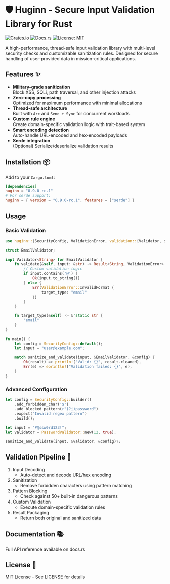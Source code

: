 # 🛡️ Huginn - Secure Input Validation Library for Rust

[![Crates.io](https://img.shields.io/crates/v/huginn.svg)](https://crates.io/crates/huginn)
[![Docs.rs](https://docs.rs/huginn/badge.svg)](https://docs.rs/huginn/latest/huginn/)
[![License: MIT](https://img.shields.io/badge/License-MIT-yellow.svg)](https://opensource.org/licenses/MIT)

A high-performance, thread-safe input validation library with multi-level security checks
and customizable sanitization rules. Designed for secure handling of user-provided data
in mission-critical applications.

## Features ✨

- **Military-grade sanitization**  
  Block XSS, SQLi, path traversal, and other injection attacks
- **Zero-copy processing**  
  Optimized for maximum performance with minimal allocations
- **Thread-safe architecture**  
  Built with `Arc` and `Send + Sync` for concurrent workloads
- **Custom rule engine**  
  Create domain-specific validation logic with trait-based system
- **Smart encoding detection**  
  Auto-handle URL-encoded and hex-encoded payloads
- **Serde integration**  
  (Optional) Serialize/deserialize validation results

## Installation 📦

Add to your `Cargo.toml`:
```toml
[dependencies]
huginn = "0.9.0-rc.1"
# For serde support:
huginn = { version = "0.9.0-rc.1", features = ["serde"] }
```

## Usage

### Basic Validation

```rust
use huginn::{SecurityConfig, ValidationError, validation::{Validator, sanitize_and_validate}};

struct EmailValidator;

impl Validator<String> for EmailValidator {
    fn validate(&self, input: &str) -> Result<String, ValidationError> {
        // Custom validation logic
        if input.contains('@') {
            Ok(input.to_string())
        } else {
            Err(ValidationError::InvalidFormat {
                target_type: "email"
            })
        }
    }

    fn target_type(&self) -> &'static str {
        "email"
    }
}

fn main() {
    let config = SecurityConfig::default();
    let input = "user@example.com";

    match sanitize_and_validate(input, &EmailValidator, &config) {
        Ok(result) => println!("Valid: {}", result.cleaned),
        Err(e) => eprintln!("Validation failed: {}", e),
    }
}
```

### Advanced Configuration

```rust
let config = SecurityConfig::builder()
    .add_forbidden_char('$')
    .add_blocked_pattern(r"(?i)password")
    .expect("Invalid regex pattern")
    .build();

let input = "P@ssw0rd123!";
let validator = PasswordValidator::new(12, true);

sanitize_and_validate(input, &validator, &config)?;
```

## Validation Pipeline 🔄

1. Input Decoding
   - Auto-detect and decode URL/hex encoding
2. Sanitization
   - Remove forbidden characters using pattern matching
3. Pattern Blocking
   - Check against 50+ built-in dangerous patterns
4. Custom Validation
   - Execute domain-specific validation rules
5. Result Packaging
   - Return both original and sanitized data

## Documentation 📚

Full API reference available on docs.rs

## License 📄

MIT License - See LICENSE for details
